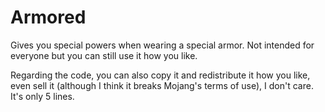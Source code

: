 # Armored

Gives you special powers when wearing a special armor. Not intended for everyone but you can still use it how you like.

Regarding the code, you can also copy it and redistribute it how you like, even sell it (although I think it breaks 
Mojang's terms of use), I don't care. It's only 5 lines.